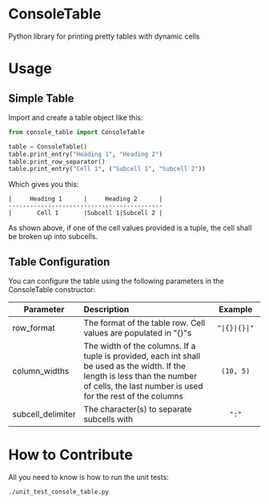 # ConsoleTable
Python library for printing pretty tables with dynamic cells

# Usage
## Simple Table
Import and create a table object like this:

```python
from console_table import ConsoleTable

table = ConsoleTable()
table.print_entry("Heading 1", "Heading 2")
table.print_row_separator()
table.print_entry("Cell 1", ("Subcell 1", "Subcell 2"))

```

Which gives you this:

```commandline
|     Heading 1      |     Heading 2      |
-------------------------------------------
|       Cell 1       |Subcell 1|Subcell 2 |
```
As shown above, if one of the cell values provided is a tuple, the cell shall be broken up into subcells.

## Table Configuration
You can configure the table using the following parameters in the ConsoleTable constructor:

| Parameter         | Description   | &nbsp;&nbsp;Example&nbsp;&nbsp; |
| ----------------- |:--------------|:--------:|
| row_format        | The format of the table row. Cell values are populated in "{}"s | <code>"&#124;{}&#124;{}&#124;"</code> |
| column_widths     | The width of the columns. If a tuple is provided, each int shall be used as the width.  If the length is less than the number of cells, the last number is used for the rest of the columns | <nobr>`(10, 5)`</nobr> |
| subcell_delimiter | The character(s) to separate subcells with | `":"` |

# How to Contribute
All you need to know is how to run the unit tests:

```
./unit_test_console_table.py
```